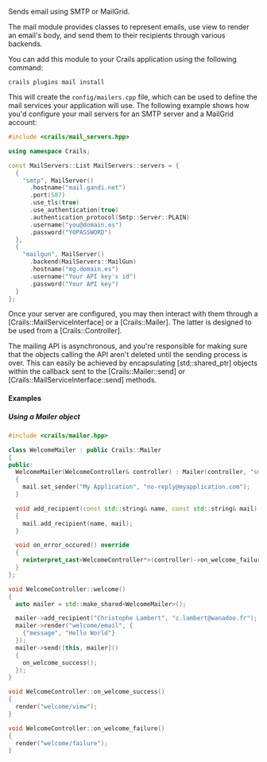 Sends email using SMTP or MailGrid.

The mail module provides classes to represent emails, use view to render an email's body, and send them to their recipients through various backends.

You can add this module to your Crails application using the following command:

```
crails plugins mail install
```

This will create the `config/mailers.cpp` file, which can be used to define the mail services
your application will use. The following example shows how you'd configure your mail servers
for an SMTP server and a MailGrid account:

```c++
#include <crails/mail_servers.hpp>

using namespace Crails;

const MailServers::List MailServers::servers = {
  {
    "smtp", MailServer()
      .hostname("mail.gandi.net")
      .port(587)
      .use_tls(true)
      .use_authentication(true)
      .authentication_protocol(Smtp::Server::PLAIN)
      .username("you@domain.es")
      .password("YOPASSWORD")
  },
  {
    "mailgun", MailServer()
      .backend(MailServers::MailGun)
      .hostname("mg.domain.es")
      .username("Your API key's id")
      .password("Your API key")
  }
};
```

Once your server are configured, you may then interact with them through a [Crails::MailServiceInterface]
or a [Crails::Mailer]. The latter is designed to be used from a [Crails::Controller].

The mailing API is asynchronous, and you're responsible for making sure that the objects calling the API
aren't deleted until the sending process is over. This can easily be achieved by encapsulating [std::shared_ptr]
objects within the callback sent to the [Crails::Mailer::send] or [Crails::MailServiceInterface::send] methods.

#### Examples
##### Using a Mailer object
```c++
#include <crails/mailer.hpp>

class WelcomeMailer : public Crails::Mailer
{
public:
  WelcomeMailer(WelcomeController& controller) : Mailer(controller, "smtp")
  {
    mail.set_sender("My Application", "no-reply@myapplication.com");
  }

  void add_recipient(const std::string& name, const std::string& mail)
  {
    mail.add_recipient(name, mail);
  }

  void on_error_occured() override
  {
    reinterpret_cast<WelcomeController*>(controller)->on_welcome_failure();
  }
};

void WelcomeController::welcome()
{
  auto mailer = std::make_shared<WelcomeMailer>();

  mailer->add_recipient("Christophe Lambert", "c.lambert@wanadoo.fr");
  mailer->render("welcome/email", {
    {"message", "Hello World"}
  });
  mailer->send([this, mailer]()
  {
    on_welcome_success();
  });
}

void WelcomeController::on_welcome_success()
{
  render("welcome/view");
}

void WelcomeController::on_welcome_failure()
{
  render("welcome/failure");
}
```

